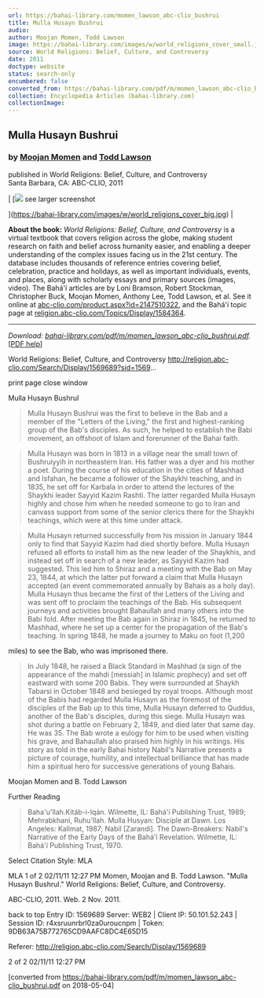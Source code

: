 ```yaml
---
url: https://bahai-library.com/momen_lawson_abc-clio_bushrui
title: Mulla Husayn Bushrui
audio: 
author: Moojan Momen, Todd Lawson
image: https://bahai-library.com/images/w/world_religions_cover_small.jpg
source: World Religions: Belief, Culture, and Controversy
date: 2011
doctype: website
status: search-only
encumbered: false
converted_from: https://bahai-library.com/pdf/m/momen_lawson_abc-clio_bushrui.pdf
collection: Encyclopedia Articles (bahai-library.com)
collectionImage: 
---
```



## Mulla Husayn Bushrui

### by [Moojan Momen](https://bahai-library.com/author/Moojan+Momen) and [Todd Lawson](https://bahai-library.com/author/Todd+Lawson)

published in World Religions: Belief, Culture, and Controversy  
Santa Barbara, CA: ABC-CLIO, 2011


| [![](https://bahai-library.com/images/w/world_religions_cover_small.jpg)
see larger screenshot

](https://bahai-library.com/images/w/world_religions_cover_big.jpg) |

**About the book:** _World Religions: Belief, Culture, and Controversy_ is a virtual textbook that covers religion across the globe, making student research on faith and belief across humanity easier, and enabling a deeper understanding of the complex issues facing us in the 21st century. The database includes thousands of reference entries covering belief, celebration, practice and holidays, as well as important individuals, events, and places, along with scholarly essays and primary sources (images, video). The Bahá'í articles are by Loni Bramson, Robert Stockman, Christopher Buck, Moojan Momen, Anthony Lee, Todd Lawson, et al. See it online at [abc-clio.com/product.aspx?id=2147510322](http://www.abc-clio.com/product.aspx?id=2147510322), and the Bahá'í topic page at [religion.abc-clio.com/Topics/Display/1584364](http://religion.abc-clio.com/Topics/Display/1584364).  

* * *

_Download: [bahai-library.com/pdf/m/momen\_lawson\_abc-clio_bushrui.pdf](https://bahai-library.com/pdf/m/momen_lawson_abc-clio_bushrui.pdf)._ \[[PDF help](https://bahai-library.com/pdf/)\]


World Religions: Belief, Culture, and Controversy                          http://religion.abc-clio.com/Search/Display/1569689?sid=1569...

print page                                                                                              close window

Mulla Husayn BushruI

> Mulla Husayn Bushrui was the first to believe in the Bab and a member of the "Letters of the Living," the first and
> highest-ranking group of the Bab's disciples. As such, he helped to establish the Babi movement, an offshoot of
> Islam and forerunner of the Bahai faith.

> Mulla Husayn was born in 1813 in a village near the small town of Bushruiyyih in northeastern Iran. His father
> was a dyer and his mother a poet. During the course of his education in the cities of Mashhad and Isfahan, he
> became a follower of the Shaykhi teaching, and in 1835, he set off for Karbala in order to attend the lectures of
> the Shaykhi leader Sayyid Kazim Rashti. The latter regarded Mulla Husayn highly and chose him when he
> needed someone to go to Iran and canvass support from some of the senior clerics there for the Shaykhi
> teachings, which were at this time under attack.

> Mulla Husayn returned successfully from his mission in January 1844 only to find that Sayyid Kazim had died
> shortly before. Mulla Husayn refused all efforts to install him as the new leader of the Shaykhis, and instead set
> off in search of a new leader, as Sayyid Kazim had suggested. This led him to Shiraz and a meeting with the Bab
> on May 23, 1844, at which the latter put forward a claim that Mulla Husayn accepted (an event commemorated
> annually by Bahais as a holy day). Mulla Husayn thus became the first of the Letters of the Living and was sent
> off to proclaim the teachings of the Bab. His subsequent journeys and activities brought Bahaullah and many
> others into the Babi fold. After meeting the Bab again in Shiraz in 1845, he returned to Mashhad, where he set up
> a center for the propagation of the Bab's teaching. In spring 1848, he made a journey to Maku on foot (1,200

miles) to see the Bab, who was imprisoned there.

> In July 1848, he raised a Black Standard in Mashhad (a sign of the appearance of the mahdi [messiah] in Islamic
> prophecy) and set off eastward with some 200 Babis. They were surrounded at Shaykh Tabarsi in October 1848
> and besieged by royal troops. Although most of the Babis had regarded Mulla Husayn as the foremost of the
> disciples of the Bab up to this time, Mulla Husayn deferred to Quddus, another of the Bab's disciples, during this
> siege. Mulla Husayn was shot during a battle on February 2, 1849, and died later that same day. He was 35. The
> Bab wrote a eulogy for him to be used when visiting his grave, and Bahaullah also praised him highly in his
> writings. His story as told in the early Bahai history Nabil's Narrative presents a picture of courage, humility, and
> intellectual brilliance that has made him a spiritual hero for successive generations of young Bahais.

Moojan Momen and B. Todd Lawson

Further Reading

> Baha'u'llah.Kitáb-i-lqán. Wilmette, IL: Bahá'í Publishing Trust, 1989; Mehrabkhani, Ruhu'llah. Mulla Husyan:
> Disciple at Dawn. Los Angeles: Kalimat, 1987; Nabíl [Zarandi]. The Dawn-Breakers: Nabíl's Narrative of the Early
> Days of the Bahá'í Revelation. Wilmette, IL: Bahá'í Publishing Trust, 1970.

Select Citation Style:     MLA

MLA
1 of 2                                                                                                         02/11/11 12:27 PM
Momen, Moojan and B. Todd Lawson. "Mulla Husayn BushruI." World Religions: Belief, Culture, and Controversy.

ABC-CLIO, 2011. Web. 2 Nov. 2011.

back to top    Entry ID: 1569689                   Server: WEB2 | Client IP: 50.101.52.243 | Session ID:
r4xsruunrbrl0za0uroucnpm | Token: 9DB63A75B772765CD9AAFC8DC4E65D15

Referer: http://religion.abc-clio.com/Search/Display/1569689

2 of 2                                                                                                                02/11/11 12:27 PM


[converted from https://bahai-library.com/pdf/m/momen_lawson_abc-clio_bushrui.pdf on 2018-05-04]


